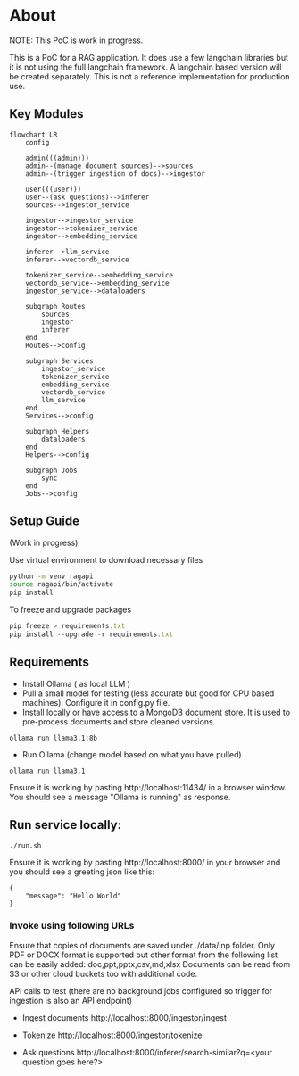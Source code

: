 # About
NOTE: This PoC is work in progress.


This is a PoC for a RAG application. It does use a few langchain libraries but it is not using the full langchain framework. A langchain based version will be created separately. This is not a reference implementation for production use.


## Key Modules

```mermaid
flowchart LR
    config

    admin(((admin)))
    admin--(manage document sources)-->sources
    admin--(trigger ingestion of docs)-->ingestor
    
    user(((user)))
    user--(ask questions)-->inferer
    sources-->ingestor_service

    ingestor-->ingestor_service
    ingestor-->tokenizer_service
    ingestor-->embedding_service
    
    inferer-->llm_service
    inferer-->vectordb_service
    
    tokenizer_service-->embedding_service
    vectordb_service-->embedding_service
    ingestor_service-->dataloaders
    
    subgraph Routes
        sources
        ingestor
        inferer
    end
    Routes-->config

    subgraph Services
        ingestor_service
        tokenizer_service
        embedding_service
        vectordb_service
        llm_service
    end
    Services-->config

    subgraph Helpers
        dataloaders
    end    
    Helpers-->config

    subgraph Jobs
        sync
    end
    Jobs-->config
```

## Setup Guide

(Work in progress)

Use virtual environment to download necessary files   
```bash
python -m venv ragapi
source ragapi/bin/activate
pip install 
```

To freeze and upgrade packages

```javascript
pip freeze > requirements.txt
pip install --upgrade -r requirements.txt
```

## Requirements 
- Install Ollama ( as local LLM ) 
- Pull a small model for testing (less accurate but good for CPU based machines). Configure it in config.py file.
- Install locally or have access to a MongoDB document store. It is used to pre-process documents and store cleaned versions.

```
ollama run llama3.1:8b
```

- Run Ollama (change model based on what you have pulled)

```
ollama run llama3.1
```

Ensure it is working by pasting http://localhost:11434/ in a browser window. You should see a message "Ollama is running" as response.


## Run service locally:

```
./run.sh
```

Ensure it is working by pasting http://localhost:8000/ in your browser and you should see a greeting json like this:
```
{
    "message": "Hello World"
}
```


### Invoke using following URLs

Ensure that copies of documents are saved under ./data/inp folder. Only PDF or DOCX format is supported but other format from the following list can be easily added: doc,ppt,pptx,csv,md,xlsx
Documents can be read from S3 or other cloud buckets too with additional code. 

API calls to test (there are no background jobs configured so trigger for ingestion is also an API endpoint)

- Ingest documents
http://localhost:8000/ingestor/ingest

- Tokenize
http://localhost:8000/ingestor/tokenize

- Ask questions
http://localhost:8000/inferer/search-similar?q=<your question goes here?>

